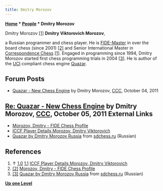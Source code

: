 ```yaml
---
title: Dmitry Morozov
---
```

**[Home](Home "Home") * [People](People "People") * Dmitry Morozov**

[](https://www.iccf.com/player?id=141447) Dmitry Morozov [[1]](#cite-note-iccf-1)
**Dmitry Viktorovich Morozov**,

a Russian programmer and chess player. He is [FIDE-Master](https://en.wikipedia.org/wiki/FIDE_Master) in over the board chess (since 2001) <a id="cite-note-2" href="#cite-ref-2">[2]</a> and Senior International Master in [Correspondence Chess](https://en.wikipedia.org/wiki/Correspondence_chess) [[1]](#cite-note-iccf-1).
Engaged in programming since 1994, Dmitry Morozov started first chess programming trials in 2004 <a id="cite-note-3" href="#cite-ref-3">[3]</a>. He is author of the [UCI](UCI "UCI") compliant chess engine [Quazar](Quazar "Quazar").

## Forum Posts

- [Quazar - New Chess Engine](http://www.talkchess.com/forum3/viewtopic.php?t=40633) by Dmitry Morozov, [CCC](CCC "CCC"), October 04, 2011

## [Re: Quazar - New Chess Engine](http://www.talkchess.com/forum3/viewtopic.php?f=2&t=40633&start=4) by Dmitry Morozov, [CCC](CCC "CCC"), October 05, 2011 External Links

- [Morozov, Dmitry - FIDE Chess Profile](https://ratings.fide.com/profile/4135296)
- [ICCF Player Details Morozov, Dmitry Viktorovich](https://www.iccf.com/player?id=141447)
- [Quazar by Dmitry Morozov Russia](http://www.sdchess.ru/Quazar.htm) from [sdchess.ru](http://www.sdchess.ru/) (Russian)

## References

1. ↑ [1.0](#cite-ref-iccf-1-0) [1.1](#cite-ref-iccf-1-1) [ICCF Player Details Morozov, Dmitry Viktorovich](https://www.iccf.com/player?id=141447)
1. <a id="cite-ref-2" href="#cite-note-2">[2]</a> [Morozov, Dmitry - FIDE Chess Profile](https://ratings.fide.com/profile/4135296)
1. <a id="cite-ref-3" href="#cite-note-3">[3]</a> [Quazar by Dmitry Morozov Russia](http://www.sdchess.ru/Quazar.htm) from [sdchess.ru](http://www.sdchess.ru/) (Russian)

**[Up one Level](People "People")**


